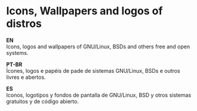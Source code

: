 # Icons, Wallpapers and logos of distros 

<!DOCTYPE html>
<html>
<head>
<meta charset="utf-8" />
<!--<title></title>-->
</head>
<body>
<!--<h1>Icons, WPs, and logos of distros</h1><br />-->
<p>
<b>EN</b><br />
Icons, logos and wallpapers of GNU/Linux, BSDs and others free and open systems.

<b>PT-BR</b><br />
Ícones, logos e papéis de pade de sistemas GNU/Linux, BSDs e outros livres e abertos.

<b>ES</b><br />
Iconos, logotipos y fondos de pantalla de GNU/Linux, BSD y otros sistemas gratuitos y de código abierto.
</p>
</body>
</html>
